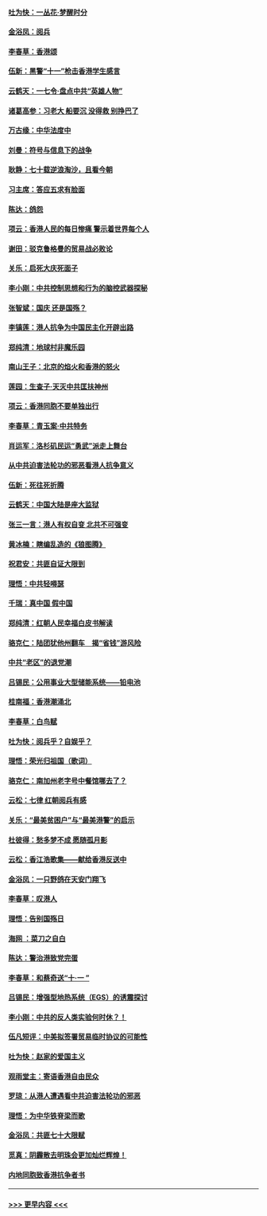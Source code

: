 #### [吐为快：一丛花‧梦醒时分](../pages/nsc993/n11567491.md?t=10041155) 
#### [金浴凤：阅兵](../pages/nsc993/n11567454.md?t=10041155) 
#### [李春草：香港颂](../pages/nsc993/n11567444.md?t=10041155) 
#### [伍新：黑警“十一”枪击香港学生感言](../pages/nsc993/n11567426.md?t=10041155) 
#### [云鹤天：一七令‧盘点中共“英雄人物”](../pages/nsc993/n11567091.md?t=10041155) 
#### [诸葛高参：习老大 船要沉 没得救 别挣巴了](../pages/nsc993/n11566976.md?t=10041155) 
#### [万古缘：中华法度中](../pages/nsc993/n11566726.md?t=10041155) 
#### [刘曼：符号与信息下的战争](../pages/nsc993/n11564655.md?t=10041155) 
#### [耿静：七十载逆浪淘沙，且看今朝](../pages/nsc993/n11564520.md?t=10041155) 
#### [习主席：答应五求有脸面](../pages/nsc993/n11563953.md?t=10041155) 
#### [陈达：鸽怨](../pages/nsc993/n11561879.md?t=10041155) 
#### [项云：香港人民的每日惨痛  警示着世界每个人](../pages/nsc993/n11559273.md?t=10041155) 
#### [谢田：驳克鲁格曼的贸易战必败论](../pages/nsc993/n11555840.md?t=10041155) 
#### [关乐：启死大庆死面子](../pages/nsc993/n11556823.md?t=10041155) 
#### [李小刚：中共控制思想和行为的脑控武器探秘](../pages/nsc993/n11556776.md?t=10041155) 
#### [张智斌：国庆  还是国殇？](../pages/nsc993/n11556617.md?t=10041155) 
#### [李镇莲：港人抗争为中国民主化开辟出路](../pages/nsc993/n11556570.md?t=10041155) 
#### [郑纯清：地球村非魔乐园](../pages/nsc993/n11555415.md?t=10041155) 
#### [南山王子：北京的焰火和香港的怒火](../pages/nsc993/n11555318.md?t=10041155) 
#### [莲园：生查子·天灭中共匡扶神州](../pages/nsc993/n11555302.md?t=10041155) 
#### [项云：香港同胞不要单独出行](../pages/nsc993/n11555276.md?t=10041155) 
#### [李春草：青玉案‧中共特务](../pages/nsc993/n11552356.md?t=10041155) 
#### [肖运军：洛杉矶民运“勇武”派走上舞台](../pages/nsc993/n11551595.md?t=10041155) 
#### [从中共迫害法轮功的邪恶看港人抗争意义](../pages/nsc993/n11540858.md?t=10041155) 
#### [伍新：死往死折腾](../pages/nsc993/n11550174.md?t=10041155) 
#### [云鹤天：中国大陆是座大监狱](../pages/nsc993/n11550155.md?t=10041155) 
#### [张三一言：港人有权自变 北共不可强变](../pages/nsc993/n11550132.md?t=10041155) 
#### [黄冰楠：瞎编乱造的《狼图腾》](../pages/nsc993/n11550082.md?t=10041155) 
#### [祝君安：共匪自证大限到](../pages/nsc993/n11550041.md?t=10041155) 
#### [理悟：中共轻嘚瑟](../pages/nsc993/n11547978.md?t=10041155) 
#### [千瑞：真中国 假中国](../pages/nsc993/n11547865.md?t=10041155) 
#### [郑纯清：红朝人民幸福白皮书解读](../pages/nsc993/n11547499.md?t=10041155) 
#### [骆克仁：陆团犹他州翻车　揭“省钱”游风险](../pages/nsc993/n11546977.md?t=10041155) 
#### [中共“老区”的退党潮](../pages/nsc993/n11545995.md?t=10041155) 
#### [吕锡民：公用事业大型储能系统——铅电池](../pages/nsc993/n11545701.md?t=10041155) 
#### [桂南福：香港潮涌北](../pages/nsc993/n11545682.md?t=10041155) 
#### [李春草：白鸟赋](../pages/nsc993/n11545663.md?t=10041155) 
#### [吐为快：阅兵乎？自娱乎？](../pages/nsc993/n11545625.md?t=10041155) 
#### [理悟：荣光归祖国（歌词）](../pages/nsc993/n11545616.md?t=10041155) 
#### [骆克仁：南加州老字号中餐馆哪去了？](../pages/nsc993/n11545120.md?t=10041155) 
#### [云松：七律 红朝阅兵有感](../pages/nsc993/n11542394.md?t=10041155) 
#### [关乐：“最美贫困户”与“最美港警”的启示](../pages/nsc993/n11542252.md?t=10041155) 
#### [杜彼得：愁多梦不成 愿随孤月影](../pages/nsc993/n11540296.md?t=10041155) 
#### [云松：香江浩歌集——献给香港反送中](../pages/nsc993/n11540149.md?t=10041155) 
#### [金浴凤：一只野鸽在天安门翔飞](../pages/nsc993/n11540280.md?t=10041155) 
#### [李春草：叹港人](../pages/nsc993/n11540119.md?t=10041155) 
#### [理悟：告别国殇日](../pages/nsc993/n11539610.md?t=10041155) 
#### [海网 ：菜刀之自白](../pages/nsc993/n11539597.md?t=10041155) 
#### [陈达：警治港致党完蛋](../pages/nsc993/n11538127.md?t=10041155) 
#### [李春草：和蔡奇送“十·一 ”](../pages/nsc993/n11537810.md?t=10041155) 
#### [吕锡民：增强型地热系统（EGS）的诱震探讨](../pages/nsc993/n11537765.md?t=10041155) 
#### [李小刚：中共的反人类实验何时休？！](../pages/nsc993/n11537669.md?t=10041155) 
#### [伍凡短评：中美拟签署贸易临时协议的可能性](../pages/nsc993/n11536773.md?t=10041155) 
#### [吐为快：赵家的爱国主义](../pages/nsc993/n11536750.md?t=10041155) 
#### [观雨堂主：寄语香港自由民众](../pages/nsc993/n11536735.md?t=10041155) 
#### [罗琼：从港人遭遇看中共迫害法轮功的邪恶](../pages/nsc993/n11507862.md?t=10041155) 
#### [理悟：为中华铁脊梁而歌](../pages/nsc993/n11534458.md?t=10041155) 
#### [金浴凤：共匪七十大限赋](../pages/nsc993/n11534434.md?t=10041155) 
#### [觅真：阴霾散去明珠会更加灿烂辉煌！](../pages/nsc993/n11531858.md?t=10041155) 
#### [内地同胞致香港抗争者书](../pages/nsc993/n11531645.md?t=10041155) 

----
#### [ >>> 更早内容 <<< ](../indexes/nsc993-earlier.md)
